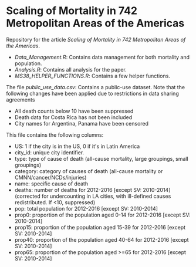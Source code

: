 # Scaling of Mortality in 742 Metropolitan Areas of the Americas
Repository for the article _Scaling of Mortality in 742 Metropolitan Areas of the Americas_.

* _Data_Management.R_: Contains data management for both mortality and population. 
* _Analysis.R_: Contains all analysis for the paper. 
* _MS38_HELPER_FUNCTIONS.R_: Contains a few helper functions.

The file _public_use_data.csv_: Contains a public-use dataset. Note that the following changes have been applied due to restrictions in data sharing agreements

* All death counts below 10 have been suppressed
* Death data for Costa Rica has not been included
* City names for Argentina, Panama have been censored

This file contains the following columns:

* US: 1 if the city is in the US, 0 if it's in Latin America
* city_id: unique city identifier. 
* type: type of cause of death (all-cause mortality, large groupings, small groupings)
* category: category of causes of death (all-cause mortality or CMNN/cancer/NCDs/injuries)
* name: specific cause of death
* deaths: number of deaths for 2012-2016 [except SV: 2010-2014] (corrected for undercounting in LA cities, with ill-defined causes redistributed. If <10, suppressed) 
* pop: total population for 2012-2016 [except SV: 2010-2014] 
* prop0: proportion of the population aged 0-14 for 2012-2016 [except SV: 2010-2014] 
* prop15: proportion of the population aged 15-39 for 2012-2016 [except SV: 2010-2014] 
* prop40: proportion of the population aged 40-64 for 2012-2016 [except SV: 2010-2014] 
* prop65: proportion of the population aged >=65 for 2012-2016 [except SV: 2010-2014] 


